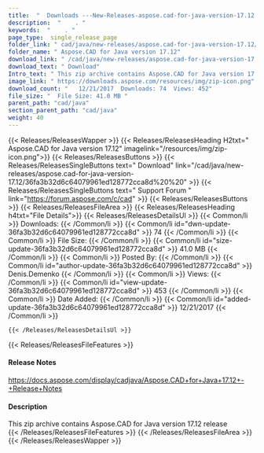 ```yaml
---
title:  "  Downloads ---New-Releases-aspose.cad-for-java-version-17.12 . " 
description:  "    . " 
keywords:  "    . " 
page_type:  single_release_page
folder_link: " cad/java/new-releases/aspose.cad-for-java-version-17.12/"
folder_name: " Aspose.CAD for Java version 17.12"
download_link: " /cad/java/new-releases/aspose.cad-for-java-version-17.12/36fa3b32d6c64079961ed128772cca8d"
download_text: " Download"
Intro_text: " This zip archive contains Aspose.CAD for Java version 17.12 release"
image_link: " https://downloads.aspose.com/resources/img/zip-icon.png"
download_count: "   12/21/2017  Downloads: 74  Views: 452"
file_size: "  File Size: 41.0 MB "
parent_path: "cad/java"
section_parent_path: "cad/java"
weight: 40 
---
```


{{< Releases/ReleasesWapper >}}
  {{< Releases/ReleasesHeading H2txt=" Aspose.CAD for Java version 17.12" imagelink="/resources/img/zip-icon.png">}}
  {{< Releases/ReleasesButtons >}}
    {{< Releases/ReleasesSingleButtons text=" Download" link="/cad/java/new-releases/aspose.cad-for-java-version-17.12/36fa3b32d6c64079961ed128772cca8d%20%20" >}}
    {{< Releases/ReleasesSingleButtons text=" Support Forum " link="https://forum.aspose.com/c/cad" >}}
  {{< Releases/ReleasesButtons >}}
  {{< Releases/ReleasesFileArea >}}
    {{< Releases/ReleasesHeading h4txt="File Details">}}
    {{< Releases/ReleasesDetailsUl >}}
            {{< Common/li  >}} Downloads: {{< /Common/li >}} 
      {{< Common/li id="dwn-update-36fa3b32d6c64079961ed128772cca8d" >}} 74 {{< /Common/li >}} 
      {{< Common/li  >}} File Size: {{< /Common/li >}} 
      {{< Common/li id="size-update-36fa3b32d6c64079961ed128772cca8d" >}} 41.0 MB {{< /Common/li >}} 
      {{< Common/li  >}} Posted By: {{< /Common/li >}} 
      {{< Common/li id="author-update-36fa3b32d6c64079961ed128772cca8d" >}} Denis.Demenko {{< /Common/li >}} 
      {{< Common/li  >}} Views: {{< /Common/li >}} 
      {{< Common/li id="view-update-36fa3b32d6c64079961ed128772cca8d" >}} 453 {{< /Common/li >}} 
      {{< Common/li  >}} Date Added: {{< /Common/li >}} 
      {{< Common/li id="added-update-36fa3b32d6c64079961ed128772cca8d" >}} 12/21/2017 {{< /Common/li >}} 

    {{< /Releases/ReleasesDetailsUl >}}

  {{< Releases/ReleasesFileFeatures >}}
      <h4>Release Notes</h4><div><a href="https://docs.aspose.com/display/cadjava/Aspose.CAD+for+Java+17.12+-+Release+Notes">https://docs.aspose.com/display/cadjava/Aspose.CAD+for+Java+17.12+-+Release+Notes</a></div><h4>Description</h4><div class="HTMLDescription">This zip archive contains Aspose.CAD for Java version 17.12 release</div>
  {{< /Releases/ReleasesFileFeatures >}}
 {{< /Releases/ReleasesFileArea >}}
{{< /Releases/ReleasesWapper >}}


